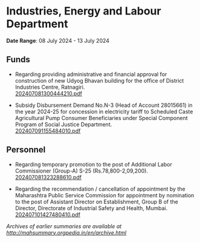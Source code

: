 # Industries, Energy and Labour Department

**Date Range**: 08 July 2024 - 13 July 2024


## Funds
- Regarding providing administrative and financial approval for construction of new Udyog Bhavan building for the office of District Industries Centre, Ratnagiri.\
  [202407081300444210.pdf](https://gr.maharashtra.gov.in/Site/Upload/Government%20Resolutions/English/202407081300444210.pdf)

- Subsidy Disbursement Demand No.N-3 (Head of Account 28015661) in the year 2024-25 for concession in electricity tariff to Scheduled Caste Agricultural Pump Consumer Beneficiaries under Special Component Program of Social Justice Department.\
  [202407091155484010.pdf](https://gr.maharashtra.gov.in/Site/Upload/Government%20Resolutions/English/202407091155484010.pdf)

## Personnel
- Regarding temporary promotion to the post of Additional Labor Commissioner (Group-A) S-25 (Rs.78,800-2,09,200).\
  [202407081323288610.pdf](https://gr.maharashtra.gov.in/Site/Upload/Government%20Resolutions/English/202407081323288610.pdf)

- Regarding the recommendation / cancellation of appointment by the Maharashtra Public Service Commission for appointment by nomination to the post of Assistant Director on Establishment, Group B of the Director, Directorate of Industrial Safety and Health, Mumbai.\
  [202407101427480410.pdf](https://gr.maharashtra.gov.in/Site/Upload/Government%20Resolutions/English/202407101427480410.pdf)


*Archives of earlier summaries are available at http://mahsummary.orgpedia.in/en/archive.html*